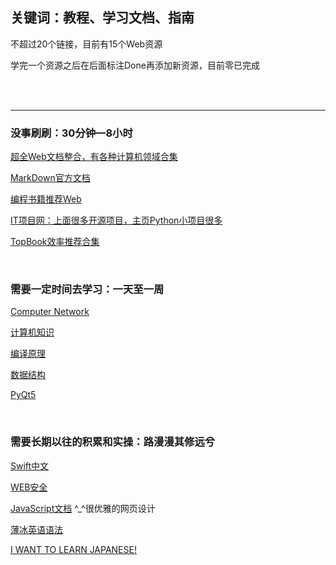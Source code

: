 ## 关键词：教程、学习文档、指南

不超过20个链接，目前有15个Web资源

学完一个资源之后在后面标注Done再添加新资源，目前零已完成

<br>

<br>

********

### 没事刷刷：30分钟—8小时

[超全Web文档整合，有各种计算机领域合集](http://liuxuegang.site/book/Book/technical/#java)  

[MarkDown官方文档](https://markdown.com.cn/basic-syntax/line-breaks.html)

[编程书籍推荐Web](https://javaguide.cn/books/cs-basics.html#操作系统)  

[IT项目网：上面很多开源项目，主页Python小项目很多](https://www.itprojects.cn)  

[TopBook效率推荐合集](https://mp.weixin.qq.com/s/wnA7NFz3gxb5vtX_m6wykA)  

<br>

### 需要一定时间去学习：一天至一周

[Computer Network](https://lfool.gitbook.io/computer-network/di-yi-zhang-wang-luo-ji-chu-zhi-shi)  

[计算机知识](https://lfool.gitbook.io/compiling-principle/)  

[编译原理](https://lfool.gitbook.io/compiling-principle/)  

[数据结构](https://lfool.gitbook.io/compiling-principle/)  

[PyQt5](https://doc.itprojects.cn/0001.zhishi/python.0008.pyqt5rumen/index.html#/README)  

[]()  

[]()  

<br>

### 需要长期以往的积累和实操：路漫漫其修远兮

[Swift中文](https://swiftgg.gitbook.io/swift/swift-jiao-cheng/01_the_basics)  

[WEB安全](https://websec.readthedocs.io/zh/latest/index.html)

[JavaScript文档](https://zh.javascript.info)  ^_^很优雅的网页设计

[薄冰英语语法](https://oldwestenglish.github.io/grammar/#/)  

[I WANT TO LEARN JAPANESE!](https://www.tofugu.com/learn-japanese/)  



